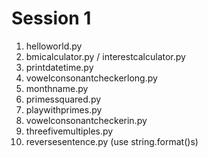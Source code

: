 # Session 1
1. helloworld.py
2. bmicalculator.py / interestcalculator.py
3. printdatetime.py
4. vowelconsonantcheckerlong.py
5. monthname.py
6. primessquared.py
7. playwithprimes.py
9. vowelconsonantcheckerin.py
10. threefivemultiples.py
11. reversesentence.py
(use string.format()s)